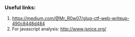 ### Useful links:

1. https://medium.com/@Mr_R0w07/glug-ctf-web-writeup-490c8448d484
2. For javascript analysis: http://www.jsnice.org/
